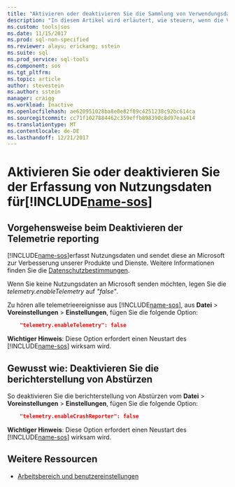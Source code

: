 ```yaml
---
title: "Aktivieren oder deaktivieren Sie die Sammlung von Verwendungsdaten und Absturzberichten für SQL-Vorgänge Studio (Vorschau) | Microsoft Docs"
description: "In diesem Artikel wird erläutert, wie steuern, wenn die Verwendung und Absturzberichte Daten gesammelt und an Microsoft gesendet werden."
ms.custom: tools|sos
ms.date: 11/15/2017
ms.prod: sql-non-specified
ms.reviewer: alayu; erickang; sstein
ms.suite: sql
ms.prod_service: sql-tools
ms.component: sos
ms.tgt_pltfrm: 
ms.topic: article
author: stevestein
ms.author: sstein
manager: craigg
ms.workload: Inactive
ms.openlocfilehash: ae620951028ba8e0e82f89c4251238c92bc614ca
ms.sourcegitcommit: cc71f1027884462c359effb898390c8d97eaa414
ms.translationtype: MT
ms.contentlocale: de-DE
ms.lasthandoff: 12/21/2017
---
```

# <a name="enable-or-disable-usage-data-collection-for-includename-sosincludesname-sos-shortmd"></a>Aktivieren Sie oder deaktivieren Sie der Erfassung von Nutzungsdaten für[!INCLUDE[name-sos](../includes/name-sos-short.md)]

## <a name="how-to-disable-telemetry-reporting"></a>Vorgehensweise beim Deaktivieren der Telemetrie reporting

[!INCLUDE[name-sos](../includes/name-sos-short.md)]erfasst Nutzungsdaten und sendet diese an Microsoft zur Verbesserung unserer Produkte und Dienste. Weitere Informationen finden Sie die [Datenschutzbestimmungen](https://go.microsoft.com/fwlink/?LinkID=528096&clcid=0x409).

Wenn Sie keine Nutzungsdaten an Microsoft senden möchten, legen Sie die *telemetry.enableTelemetry* auf *"false"*.

Zu hören alle telemetrieereignisse aus [!INCLUDE[name-sos](../includes/name-sos-short.md)], aus **Datei** > **Voreinstellungen** > **Einstellungen**, fügen Sie die folgende Option:

```json
    "telemetry.enableTelemetry": false
```

**Wichtiger Hinweis**: Diese Option erfordert einen Neustart des [!INCLUDE[name-sos](../includes/name-sos-short.md)] wirksam wird. 

## <a name="how-to-disable-crash-reporting"></a>Gewusst wie: Deaktivieren Sie die berichterstellung von Abstürzen

So deaktivieren Sie die berichterstellung von Abstürzen vom **Datei** > **Voreinstellungen** > **Einstellungen**, fügen Sie die folgende Option:

```json
    "telemetry.enableCrashReporter": false
```

**Wichtiger Hinweis**: Diese Option erfordert einen Neustart des [!INCLUDE[name-sos](../includes/name-sos-short.md)] wirksam wird.

## <a name="additional-resources"></a>Weitere Ressourcen
- [Arbeitsbereich und benutzereinstellungen](settings.md)